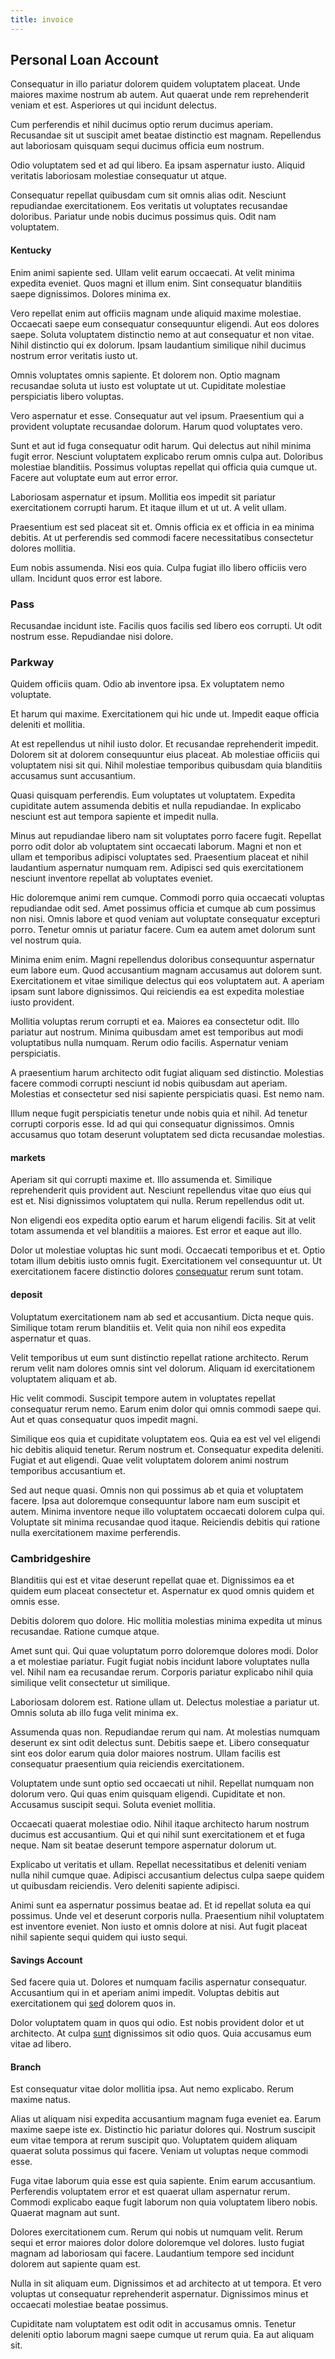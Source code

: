 ```yaml
---
title: invoice
---
```


## Personal Loan Account

Consequatur in illo pariatur dolorem quidem voluptatem placeat. Unde maiores maxime nostrum ab autem. Aut quaerat unde rem reprehenderit veniam et est. Asperiores ut qui incidunt delectus.

Cum perferendis et nihil ducimus optio rerum ducimus aperiam. Recusandae sit ut suscipit amet beatae distinctio est magnam. Repellendus aut laboriosam quisquam sequi ducimus officia eum nostrum.

Odio voluptatem sed et ad qui libero. Ea ipsam aspernatur iusto. Aliquid veritatis laboriosam molestiae consequatur ut atque.

Consequatur repellat quibusdam cum sit omnis alias odit. Nesciunt repudiandae exercitationem. Eos veritatis ut voluptates recusandae doloribus. Pariatur unde nobis ducimus possimus quis. Odit nam voluptatem.

#### Kentucky

Enim animi sapiente sed. Ullam velit earum occaecati. At velit minima expedita eveniet. Quos magni et illum enim. Sint consequatur blanditiis saepe dignissimos. Dolores minima ex.

Vero repellat enim aut officiis magnam unde aliquid maxime molestiae. Occaecati saepe eum consequatur consequuntur eligendi. Aut eos dolores saepe. Soluta voluptatem distinctio nemo at aut consequatur et non vitae. Nihil distinctio qui ex dolorum. Ipsam laudantium similique nihil ducimus nostrum error veritatis iusto ut.

Omnis voluptates omnis sapiente. Et dolorem non. Optio magnam recusandae soluta ut iusto est voluptate ut ut. Cupiditate molestiae perspiciatis libero voluptas.

Vero aspernatur et esse. Consequatur aut vel ipsum. Praesentium qui a provident voluptate recusandae dolorum. Harum quod voluptates vero.

Sunt et aut id fuga consequatur odit harum. Qui delectus aut nihil minima fugit error. Nesciunt voluptatem explicabo rerum omnis culpa aut. Doloribus molestiae blanditiis. Possimus voluptas repellat qui officia quia cumque ut. Facere aut voluptate eum aut error error.

Laboriosam aspernatur et ipsum. Mollitia eos impedit sit pariatur exercitationem corrupti harum. Et itaque illum et ut ut. A velit ullam.

Praesentium est sed placeat sit et. Omnis officia ex et officia in ea minima debitis. At ut perferendis sed commodi facere necessitatibus consectetur dolores mollitia.

Eum nobis assumenda. Nisi eos quia. Culpa fugiat illo libero officiis vero ullam. Incidunt quos error est labore.

### Pass

Recusandae incidunt iste. Facilis quos facilis sed libero eos corrupti. Ut odit nostrum esse. Repudiandae nisi dolore.

### Parkway

Quidem officiis quam. Odio ab inventore ipsa. Ex voluptatem nemo voluptate.

Et harum qui maxime. Exercitationem qui hic unde ut. Impedit eaque officia deleniti et mollitia.

At est repellendus ut nihil iusto dolor. Et recusandae reprehenderit impedit. Dolorem sit at dolorem consequuntur eius placeat. Ab molestiae officiis qui voluptatem nisi sit qui. Nihil molestiae temporibus quibusdam quia blanditiis accusamus sunt accusantium.

Quasi quisquam perferendis. Eum voluptates ut voluptatem. Expedita cupiditate autem assumenda debitis et nulla repudiandae. In explicabo nesciunt est aut tempora sapiente et impedit nulla.

Minus aut repudiandae libero nam sit voluptates porro facere fugit. Repellat porro odit dolor ab voluptatem sint occaecati laborum. Magni et non et ullam et temporibus adipisci voluptates sed. Praesentium placeat et nihil laudantium aspernatur numquam rem. Adipisci sed quis exercitationem nesciunt inventore repellat ab voluptates eveniet.

Hic doloremque animi rem cumque. Commodi porro quia occaecati voluptas repudiandae odit sed. Amet possimus officia et cumque ab cum possimus non nisi. Omnis labore et quod veniam aut voluptate consequatur excepturi porro. Tenetur omnis ut pariatur facere. Cum ea autem amet dolorum sunt vel nostrum quia.

Minima enim enim. Magni repellendus doloribus consequuntur aspernatur eum labore eum. Quod accusantium magnam accusamus aut dolorem sunt. Exercitationem et vitae similique delectus qui eos voluptatem aut. A aperiam ipsam sunt labore dignissimos. Qui reiciendis ea est expedita molestiae iusto provident.

Mollitia voluptas rerum corrupti et ea. Maiores ea consectetur odit. Illo pariatur aut nostrum. Minima quibusdam amet est temporibus aut modi voluptatibus nulla numquam. Rerum odio facilis. Aspernatur veniam perspiciatis.

A praesentium harum architecto odit fugiat aliquam sed distinctio. Molestias facere commodi corrupti nesciunt id nobis quibusdam aut aperiam. Molestias et consectetur sed nisi sapiente perspiciatis quasi. Est nemo nam.

Illum neque fugit perspiciatis tenetur unde nobis quia et nihil. Ad tenetur corrupti corporis esse. Id ad qui qui consequatur dignissimos. Omnis accusamus quo totam deserunt voluptatem sed dicta recusandae molestias.

#### markets

Aperiam sit qui corrupti maxime et. Illo assumenda et. Similique reprehenderit quis provident aut. Nesciunt repellendus vitae quo eius qui est et. Nisi dignissimos voluptatem qui nulla. Rerum repellendus odit ut.

Non eligendi eos expedita optio earum et harum eligendi facilis. Sit at velit totam assumenda et vel blanditiis a maiores. Est error et eaque aut illo.

Dolor ut molestiae voluptas hic sunt modi. Occaecati temporibus et et. Optio totam illum debitis iusto omnis fugit. Exercitationem vel consequuntur ut. Ut exercitationem facere distinctio dolores [consequatur](/facere/temporibus/possimus/navigating_harness.md) rerum sunt totam.

#### deposit

Voluptatum exercitationem nam ab sed et accusantium. Dicta neque quis. Similique totam rerum blanditiis et. Velit quia non nihil eos expedita aspernatur et quas.

Velit temporibus ut eum sunt distinctio repellat ratione architecto. Rerum rerum velit nam dolores omnis sint vel dolorum. Aliquam id exercitationem voluptatem aliquam et ab.

Hic velit commodi. Suscipit tempore autem in voluptates repellat consequatur rerum nemo. Earum enim dolor qui omnis commodi saepe qui. Aut et quas consequatur quos impedit magni.

Similique eos quia et cupiditate voluptatem eos. Quia ea est vel vel eligendi hic debitis aliquid tenetur. Rerum nostrum et. Consequatur expedita deleniti. Fugiat et aut eligendi. Quae velit voluptatem dolorem animi nostrum temporibus accusantium et.

Sed aut neque quasi. Omnis non qui possimus ab et quia et voluptatem facere. Ipsa aut doloremque consequuntur labore nam eum suscipit et autem. Minima inventore neque illo voluptatem occaecati dolorem culpa qui. Voluptate sit minima recusandae quod itaque. Reiciendis debitis qui ratione nulla exercitationem maxime perferendis.

### Cambridgeshire

Blanditiis qui est et vitae deserunt repellat quae et. Dignissimos ea et quidem eum placeat consectetur et. Aspernatur ex quod omnis quidem et omnis esse.

Debitis dolorem quo dolore. Hic mollitia molestias minima expedita ut minus recusandae. Ratione cumque atque.

Amet sunt qui. Qui quae voluptatum porro doloremque dolores modi. Dolor a et molestiae pariatur. Fugit fugiat nobis incidunt labore voluptates nulla vel. Nihil nam ea recusandae rerum. Corporis pariatur explicabo nihil quia similique velit consectetur ut similique.

Laboriosam dolorem est. Ratione ullam ut. Delectus molestiae a pariatur ut. Omnis soluta ab illo fuga velit minima ex.

Assumenda quas non. Repudiandae rerum qui nam. At molestias numquam deserunt ex sint odit delectus sunt. Debitis saepe et. Libero consequatur sint eos dolor earum quia dolor maiores nostrum. Ullam facilis est consequatur praesentium quia reiciendis exercitationem.

Voluptatem unde sunt optio sed occaecati ut nihil. Repellat numquam non dolorum vero. Qui quas enim quisquam eligendi. Cupiditate et non. Accusamus suscipit sequi. Soluta eveniet mollitia.

Occaecati quaerat molestiae odio. Nihil itaque architecto harum nostrum ducimus est accusantium. Qui et qui nihil sunt exercitationem et et fuga neque. Nam sit beatae deserunt tempore aspernatur dolorum ut.

Explicabo ut veritatis et ullam. Repellat necessitatibus et deleniti veniam nulla nihil cumque quae. Adipisci accusantium delectus culpa saepe quidem ut quibusdam reiciendis. Vero deleniti sapiente adipisci.

Animi sunt ea aspernatur possimus beatae ad. Et id repellat soluta ea qui possimus. Unde vel et deserunt corporis nulla. Praesentium nihil voluptatem est inventore eveniet. Non iusto et omnis dolore at nisi. Aut fugit placeat nihil sapiente sequi quidem qui iusto sequi.

#### Savings Account

Sed facere quia ut. Dolores et numquam facilis aspernatur consequatur. Accusantium qui in et aperiam animi impedit. Voluptas debitis aut exercitationem qui [sed](/facere/adipisci/quantifying_tasty_rubber_pants.md) dolorem quos in.

Dolor voluptatem quam in quos qui odio. Est nobis provident dolor et ut architecto. At culpa [sunt](/facere/temporibus/consequatur/cross_platform_indiana_flexibility.md) dignissimos sit odio quos. Quia accusamus eum vitae ad libero.

#### Branch

Est consequatur vitae dolor mollitia ipsa. Aut nemo explicabo. Rerum maxime natus.

Alias ut aliquam nisi expedita accusantium magnam fuga eveniet ea. Earum maxime saepe iste ex. Distinctio hic pariatur dolores qui. Nostrum suscipit eum vitae tempora at rerum suscipit quo. Voluptatem quidem aliquam quaerat soluta possimus qui facere. Veniam ut voluptas neque commodi esse.

Fuga vitae laborum quia esse est quia sapiente. Enim earum accusantium. Perferendis voluptatem error et est quaerat ullam aspernatur rerum. Commodi explicabo eaque fugit laborum non quia voluptatem libero nobis. Quaerat magnam aut sunt.

Dolores exercitationem cum. Rerum qui nobis ut numquam velit. Rerum sequi et error maiores dolor dolore doloremque vel dolores. Iusto fugiat magnam ad laboriosam qui facere. Laudantium tempore sed incidunt dolorem aut sapiente quam est.

Nulla in sit aliquam eum. Dignissimos et ad architecto at ut tempora. Et vero voluptas ut consequatur reprehenderit aspernatur. Dignissimos minus et occaecati molestiae beatae possimus.

Cupiditate nam voluptatem est odit odit in accusamus omnis. Tenetur deleniti optio laborum magni saepe cumque ut rerum quia. Ea aut aliquam sit.
